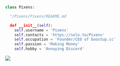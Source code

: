 ```py
class Pixens:

  "/Pixens/Pixens/README.md

  def __init__(self):
    self.username = 'Pixens'
    self.contacts = 'https://solo.to/Pixens'
    self.occupation = 'Founder/CEO of boostup.cc'
    self.passion = 'Making Money'
    self.hobby = 'Annoying Discord'

```

<img src="https://komarev.com/ghpvc/?username=Pixens&style=flat-square&color=cf6757" />

